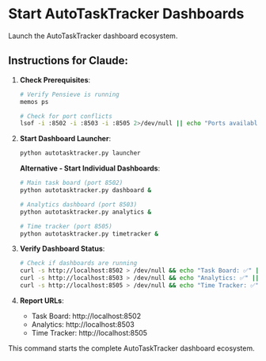 # Start AutoTaskTracker Dashboards

Launch the AutoTaskTracker dashboard ecosystem.

## Instructions for Claude:

1. **Check Prerequisites**:
   ```bash
   # Verify Pensieve is running
   memos ps
   
   # Check for port conflicts
   lsof -i :8502 -i :8503 -i :8505 2>/dev/null || echo "Ports available"
   ```

2. **Start Dashboard Launcher**:
   ```bash
   python autotasktracker.py launcher
   ```
   
   **Alternative - Start Individual Dashboards**:
   ```bash
   # Main task board (port 8502)
   python autotasktracker.py dashboard &
   
   # Analytics dashboard (port 8503)  
   python autotasktracker.py analytics &
   
   # Time tracker (port 8505)
   python autotasktracker.py timetracker &
   ```

3. **Verify Dashboard Status**:
   ```bash
   # Check if dashboards are running
   curl -s http://localhost:8502 > /dev/null && echo "Task Board: ✅" || echo "Task Board: ❌"
   curl -s http://localhost:8503 > /dev/null && echo "Analytics: ✅" || echo "Analytics: ❌"  
   curl -s http://localhost:8505 > /dev/null && echo "Time Tracker: ✅" || echo "Time Tracker: ❌"
   ```

4. **Report URLs**:
   - Task Board: http://localhost:8502
   - Analytics: http://localhost:8503
   - Time Tracker: http://localhost:8505

This command starts the complete AutoTaskTracker dashboard ecosystem.